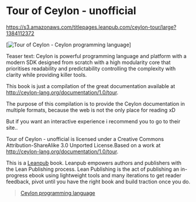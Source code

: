 # Tour of Ceylon - unofficial 

https://s3.amazonaws.com/titlepages.leanpub.com/ceylon-tour/large?1384112372

[![Tour of Ceylon - Ceylon programming language](https://s3.amazonaws.com/titlepages.leanpub.com/ceylon-tour/large?1384112372)]

Teaser text:
Ceylon is powerful programming language and platform with a modern SDK designed from scratch with a high modularity core that prioritises readability and predictability controlling the complexity with clarity while providing killer tools.


This book is just a compilation of the great documentation available at http://ceylon-lang.org/documentation/1.0/tour.

The purpose of this compilation is to provide the Ceylon documentation in multiple formats, because the web is not the only place for reading xD

But if you want an interactive experience i recommend you to go to their site..

Tour of Ceylon - unofficial is licensed under a Creative Commons Attribution-ShareAlike 3.0 Unported License.Based on a work at http://ceylon-lang.org/documentation/1.0/tour.


This is a [Leanpub](https://leanpub.com) book. Leanpub empowers authors and publishers with the Lean Publishing process. Lean Publishing is the act of publishing an in-progress ebook using lightweight tools and many iterations to get reader feedback, pivot until you have the right book and build traction once you do.


>[Ceylon programming language](http://ceylon-lang.org) 


